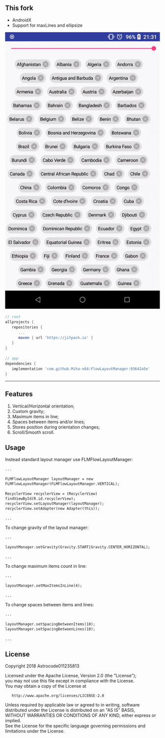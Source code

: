 ## This fork

* AndroidX
* Support for maxLines and ellipsize

![Example vertical](flow_layout_manager_vertical_ellipsized.gif)

```groovy
// root
allprojects {
   repositories {
      ...
      maven { url 'https://jitpack.io' }
   }
}

// app
dependencies {
   implementation 'com.github.Miha-x64:FlowLayoutManager:93642a5e'
}
```

___

## Features

1. Vertical/Horizontal orientation;
2. Custom gravity;
3. Maximum items in line;
4. Spaces between items and/or lines;
5. Stores position during orientation changes;
6. Scroll/Smooth scroll.

## Usage

Instead standard layout manager use FLMFlowLayoutManager:

    ...
        
    FLMFlowLayoutManager layoutManager = new FLMFlowLayoutManager(FLMFlowLayoutManager.VERTICAL);
        
    RecyclerView recyclerView = (RecyclerView) findViewById(R.id.recyclerView);
    recyclerView.setLayoutManager(layoutManager);
    recyclerView.setAdapter(new Adapter(this));
        
    ...

To change gravity of the layout manager:
    
    ...
        
    layoutManager.setGravity(Gravity.START|Gravity.CENTER_HORIZONTAL);
        
    ...

To change maximum items count in line:

    ...

    layoutManager.setMaxItemsInLine(4);

    ...

To change spaces between items and lines:

    ...

    layoutManager.setSpacingBetweenItems(10);
    layoutManager.setSpacingBetweenLines(10);

    ...

## License

Copyright 2018 Astrocode011235813

   Licensed under the Apache License, Version 2.0 (the "License");  
   you may not use this file except in compliance with the License.  
   You may obtain a copy of the License at

       http://www.apache.org/licenses/LICENSE-2.0

   Unless required by applicable law or agreed to in writing, software  
   distributed under the License is distributed on an "AS IS" BASIS,  
   WITHOUT WARRANTIES OR CONDITIONS OF ANY KIND, either express or implied.  
   See the License for the specific language governing permissions and  
   limitations under the License.